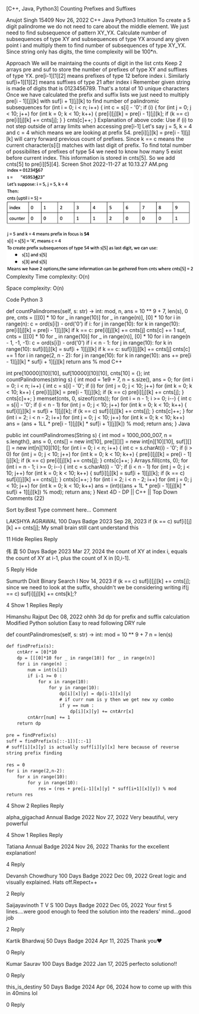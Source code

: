 [C++, Java, Python3] Counting Prefixes and Suffixes

Anujot Singh
15409
Nov 26, 2022
C++
Java
Python3
Intuition
To create a 5 digit palindrome we do not need to care about the middle element. We just need to find subsequence of pattern XY_YX. Calculate number of subsequences of type XY and subsequences of type YX around any given point i and multiply them to find number of subsequences of type XY_YX. Since string only has digits, the time complexity will be 100*n.

Approach
We will be maintaing the counts of digit in the list cnts
Keep 2 arrays pre and suf to store the number of prefixes of type XY and suffixes of type YX. pre[i-1][1][2] means prefixes of type 12 before index i. Similarly suf[i+1][1][2] means suffixes of type 21 after index i
Remember given string is made of digits that is 0123456789. That's a total of 10 unique characters
Once we have calculated the prefix and suffix lists we just need to multiply pre[i - 1][j][k] with suf[i + 1][j][k] to find number of palindromic subsequences
    for (int i = 0; i < n; i++) {
        int c = s[i] - '0';
        if (i) {
            for (int j = 0; j < 10; j++)
                for (int k = 0; k < 10; k++) {
                    pre[i][j][k] = pre[i - 1][j][k];
                    if (k == c) pre[i][j][k] += cnts[j];
                }
        }
        cnts[c]++;
    }
Explanation of above code:
Use if (i) to not step outside of array limits when accessing pre[i-1]
Let's say j = 5, k = 4 and c = 4 which means we are looking at prefix 54. pre[i][j][k] = pre[i - 1][j][k] will carry forward previous count of prefixes. Since k == c means the current character(s[i]) matches with last digit of prefix. To find total number of possibilites of prefixes of type 54 we need to know how many 5 exist before current index. This information is stored in cnts[5]. So we add cnts[5] to pre[i][5][4].
Screen Shot 2022-11-27 at 10.13.27 AM.png
![alt text](image.png)
Complexity
Time complexity: O(n)

Space complexity: O(n)

Code
Python 3

def countPalindromes(self, s: str) -> int:
    mod, n, ans = 10 ** 9 + 7, len(s), 0
    pre, cnts = [[[0] * 10 for _ in range(10)] for _ in range(n)], [0] * 10
    for i in range(n):
        c = ord(s[i]) - ord('0')
        if i:
            for j in range(10):
                for k in range(10):
                    pre[i][j][k] = pre[i - 1][j][k] 
                    if k == c: pre[i][j][k] += cnts[j]
        cnts[c] += 1
    suf, cnts = [[[0] * 10 for _ in range(10)] for _ in range(n)], [0] * 10
    for i in range(n - 1, -1, -1):
        c = ord(s[i]) - ord('0')
        if i < n - 1:
            for j in range(10):
                for k in range(10):
                    suf[i][j][k] = suf[i + 1][j][k]
                    if k == c: suf[i][j][k] += cnts[j]
        cnts[c] += 1
    for i in range(2, n - 2):
        for j in range(10):
            for k in range(10):
                ans += pre[i - 1][j][k] * suf[i + 1][j][k]
    return ans % mod
C++

int pre[10000][10][10], suf[10000][10][10], cnts[10] = {};
int countPalindromes(string s) {
    int mod = 1e9 + 7, n = s.size(), ans = 0;
    for (int i = 0; i < n; i++) {
        int c = s[i] - '0';
        if (i)
            for (int j = 0; j < 10; j++)
                for (int k = 0; k < 10; k++) {
                    pre[i][j][k] = pre[i - 1][j][k];
                    if (k == c) pre[i][j][k] += cnts[j];
                }
        cnts[c]++;
    }
    memset(cnts, 0, sizeof(cnts));
    for (int i = n - 1; i >= 0; i--) {
        int c = s[i] - '0';
        if (i < n - 1)
            for (int j = 0; j < 10; j++)
                for (int k = 0; k < 10; k++) {
                    suf[i][j][k] = suf[i + 1][j][k];
                    if (k == c) suf[i][j][k] += cnts[j];
                }
        cnts[c]++;
    }
    for (int i = 2; i < n - 2; i++)
        for (int j = 0; j < 10; j++)
            for (int k = 0; k < 10; k++)
                ans = (ans + 1LL * pre[i - 1][j][k] * suf[i + 1][j][k]) % mod;
    return ans;
}
Java

public int countPalindromes(String s) {
    int mod = 1000_000_007, n = s.length(), ans = 0, cnts[] = new int[10],
    pre[][][] = new int[n][10][10], suf[][][] = new int[n][10][10];
    for (int i = 0; i < n; i++) {
        int c = s.charAt(i) - '0';
        if (i > 0)
            for (int j = 0; j < 10; j++)
                for (int k = 0; k < 10; k++) {
                    pre[i][j][k] = pre[i - 1][j][k];
                    if (k == c) pre[i][j][k] += cnts[j];
                }
        cnts[c]++;
    }
    Arrays.fill(cnts, 0);
    for (int i = n - 1; i >= 0; i--) {
        int c = s.charAt(i) - '0';
        if (i < n - 1)
            for (int j = 0; j < 10; j++)
                for (int k = 0; k < 10; k++) {
                    suf[i][j][k] = suf[i + 1][j][k];
                    if (k == c) suf[i][j][k] += cnts[j];
                }
        cnts[c]++;
    }
    for (int i = 2; i < n - 2; i++)
        for (int j = 0; j < 10; j++)
            for (int k = 0; k < 10; k++)
                ans = (int)((ans + 1L * pre[i - 1][j][k] * suf[i + 1][j][k]) % mod);
    return ans;
}
Next
4D - DP || C++ || Top Down
Comments (22)

Sort by:Best
Type comment here...
Comment

LAKSHYA AGRAWAL
100 Days Badge 2023
Sep 28, 2023
                if (k == c) suf[i][j][k] += cnts[j];
My small brain still cant understand this

11
Hide Replies
Reply

伟 袁
50 Days Badge 2023
Mar 27, 2024
the count of XY at index i, equals the count of XY at i-1, plus the count of X in [0,i-1].

5
Reply
Hide

Sumurth Dixit
Binary Search I
Nov 14, 2023
 if (k == c) suf[i][j][k] += cnts[j];
since we need to look at the suffix, shouldn't we be considering writing if(j == c) suf[i][j][k] += cnts[k];?

4
Show 1 Replies
Reply

Himanshu Rajput
Dec 08, 2022
ohhh 3d dp for prefix and suffix calculation
Modified Python solution Easy to read following DRY rule

def countPalindromes(self, s: str) -> int:
    mod = 10 ** 9 + 7
    n = len(s)
    
    def findPrefix(s):
        cntArr = [0]*10
        dp = [[[0]*10 for _ in range(10)] for _ in range(n)]
        for i in range(n) :
            num = int(s[i])
            if i-1 >= 0 :
                for x in range(10):
                    for y in range(10):
                        dp[i][x][y] = dp[i-1][x][y]
                        # if curr num is y then we get new xy combo
                        if y == num : 
                            dp[i][x][y] += cntArr[x]
            cntArr[num] += 1
        return dp
    
    pre = findPrefix(s)
    suff = findPrefix(s[::-1])[::-1]   
    # suff[i][x][y] is actually suff[i][y][x] here because of reverse string prefix finding
    
    res = 0
    for i in range(2,n-2):
        for x in range(10):
            for y in range(10):
                res = (res + pre[i-1][x][y] * suff[i+1][x][y]) % mod
    return res
4
Show 2 Replies
Reply

alpha_gigachad
Annual Badge 2022
Nov 27, 2022
Very beautiful, very powerful

4
Show 1 Replies
Reply

Tatiana
Annual Badge 2024
Nov 26, 2022
Thanks for the excellent explanation!

4
Reply

Devansh Chowdhury
100 Days Badge 2022
Dec 09, 2022
Great logic and visually explained. Hats off.Repect++

2
Reply

Saijayavinoth T V S
100 Days Badge 2022
Dec 05, 2022
Your first 5 lines....were good enough to feed the solution into the readers' mind...good job

2
Reply

Kartik Bhardwaj
50 Days Badge 2024
Apr 11, 2025
Thank you❤️

0
Reply

Kumar Saurav
100 Days Badge 2022
Jan 17, 2025
perfecto solutiono!!

0
Reply

this_is_destiny
50 Days Badge 2024
Apr 06, 2024
how to come up with this in 40mins lol

0
Reply

